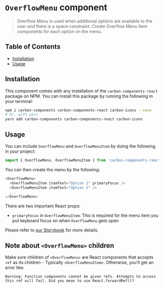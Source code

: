 # `OverflowMenu` component

> Overflow Menu is used when additional options are available to the user and there is a space constraint.
> Create Overflow Menu Item components for each option on the menu.

## Table of Contents

<!-- To run doctoc, just do `npx doctoc README.md` in this directory! -->

<!-- START doctoc generated TOC please keep comment here to allow auto update -->

<!-- DON'T EDIT THIS SECTION, INSTEAD RE-RUN doctoc TO UPDATE -->

- [Installation](#installation)
- [Usage](#usage)

<!-- END doctoc generated TOC please keep comment here to allow auto update -->

## Installation

This component comes with any installation of the `carbon-components-react` package on NPM. You can install this package by running the following in your terminal:

```bash
npm i carbon-components carbon-components-react carbon-icons --save
# Or, with yarn
yarn add carbon-components carbon-components-react carbon-icons
```

## Usage

You can include `OverflowMenu` and `OverflowMenuItem` by doing the following in your project:

```js
import { OverflowMenu, OverflowMenuItem } from 'carbon-components-react';
```

You can then create the menu by the following:

```js
<OverflowMenu>
  <OverflowMenuItem itemText="Option 1" primaryFocus />
  <OverflowMenuItem itemText="Option 2" />
  ...
</OverflowMenu>
```

There are two important React props:

- `primaryFocus` in `OverflowMenuItem`: This is required for the menu item you put keyboard focus on when `OverflowMenu` gets open

Please refer to [our Storybook](http://react.carbondesignsystem.com/?selectedKind=OverflowMenu&selectedStory=basic) for more details.

## Note about `<OverflowMenu>` children

Make sure children of `<OverflowMenu>` are React components that accepts `ref` as its children - Typically `<OverflowMenuItem>`. Otherwise, you'll get an error like:

```
Warning: Function components cannot be given refs. Attempts to access this ref will fail. Did you mean to use React.forwardRef()?
```
